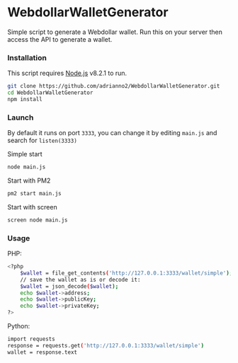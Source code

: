 # WebdollarWalletGenerator

Simple script to generate a Webdollar wallet. Run this on your server then access the API to generate a wallet. 

### Installation

This script requires [Node.js](https://nodejs.org/) v8.2.1 to run.

```sh
git clone https://github.com/adrianno2/WebdollarWalletGenerator.git
cd WebdollarWalletGenerator
npm install
```

### Launch
By default it runs on port ```3333```, you can change it by editing ```main.js``` and search for  ```listen(3333)```

Simple start

```sh
node main.js
```
Start with PM2

```sh
pm2 start main.js
```
Start with screen

```sh
screen node main.js
```

### Usage

PHP:
```sh
<?php
    $wallet = file_get_contents('http://127.0.0.1:3333/wallet/simple');
    // save the wallet as is or decode it:
    $wallet = json_decode($wallet);
    echo $wallet->address;
    echo $wallet->publicKey;
    echo $wallet->privateKey;
?>
```
Python:
```sh
import requests
response = requests.get('http://127.0.0.1:3333/wallet/simple')
wallet = response.text
```
